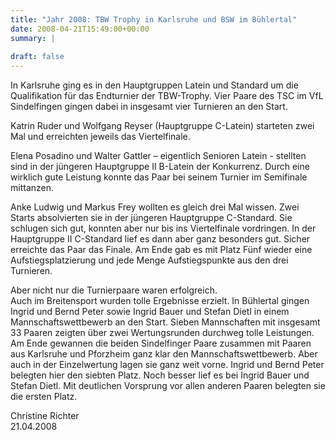 ```yaml
---
title: "Jahr 2008: TBW Trophy in Karlsruhe und BSW im Bühlertal"
date: 2008-04-21T15:49:00+00:00
summary: |
    
draft: false
---
```


In Karlsruhe ging es in den Hauptgruppen Latein und Standard um die Qualifikation für das Endturnier der TBW-Trophy. Vier Paare des TSC im VfL Sindelfingen gingen dabei in insgesamt vier Turnieren an den Start.

Katrin Ruder und Wolfgang Reyser (Hauptgruppe C-Latein) starteten zwei Mal und erreichten jeweils das Viertelfinale.

Elena Posadino und Walter Gattler – eigentlich Senioren Latein - stellten sind in der jüngeren Hauptgruppe II B-Latein der Konkurrenz. Durch eine wirklich gute Leistung konnte das Paar bei seinem Turnier im Semifinale mittanzen.

Anke Ludwig und Markus Frey wollten es gleich drei Mal wissen. Zwei Starts absolvierten sie in der jüngeren Hauptgruppe C-Standard. Sie schlugen sich gut, konnten aber nur bis ins Viertelfinale vordringen. In der Hauptgruppe II C-Standard lief es dann aber ganz besonders gut. Sicher erreichte das Paar das Finale. Am Ende gab es mit Platz Fünf wieder eine Aufstiegsplatzierung und jede Menge Aufstiegspunkte aus den drei Turnieren.

Aber nicht nur die Turnierpaare waren erfolgreich.   
 Auch im Breitensport wurden tolle Ergebnisse erzielt. In Bühlertal gingen Ingrid und Bernd Peter sowie Ingrid Bauer und Stefan Dietl in einem Mannschaftswettbewerb an den Start. Sieben Mannschaften mit insgesamt 33 Paaren zeigten über zwei Wertungsrunden durchweg tolle Leistungen. Am Ende gewannen die beiden Sindelfinger Paare zusammen mit Paaren aus Karlsruhe und Pforzheim ganz klar den Mannschaftswettbewerb. Aber auch in der Einzelwertung lagen sie ganz weit vorne. Ingrid und Bernd Peter belegten hier den siebten Platz. Noch besser lief es bei Ingrid Bauer und Stefan Dietl. Mit deutlichen Vorsprung vor allen anderen Paaren belegten sie die ersten Platz.

Christine Richter  
21.04.2008


